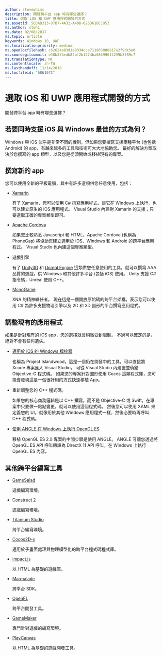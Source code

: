 ```yaml
---
author: stevewhims
description: 開發跨平台 app 時有哪些選擇？
title: 選取 iOS 和 UWP 應用程式開發的方式
ms.assetid: 5CDAB313-07B7-4A32-A49B-026361DCC853
ms.author: stwhi
ms.date: 02/08/2017
ms.topic: article
keywords: Windows 10, UWP
ms.localizationpriority: medium
ms.openlocfilehash: c62624e83d1e8334cce711869088817e2f9dc5e0
ms.sourcegitcommit: e38b334edb82bf2b1474ba686990f4299b8f59c7
ms.translationtype: MT
ms.contentlocale: zh-TW
ms.lasthandoff: 11/14/2018
ms.locfileid: "6861071"
---
```

# <a name="selecting-an-approach-to-ios-and-uwp-app-development"></a>選取 iOS 和 UWP 應用程式開發的方式


開發跨平台 app 時有哪些選擇？

## <a name="whats-the-best-way-to-support-both-ios-and-windows"></a>若要同時支援 iOS 與 Windows 最佳的方式為何？

Windows 與 iOS 似乎是非常不同的機制，但如果您要撰寫支援兩種平台 (也包括 Android) 的 app，有越來越多的工具和技術可大大地協助您。 最好的解決方案取決於您撰寫的 app 類型，以及您是從頭開始或移植現有的專案。

## <a name="writing-a-new-app"></a>撰寫新的 app

您可以使用全新的平板電腦，其中有許多選項供您任意使用，包括：

-   [Xamarin](http://go.microsoft.com/fwlink/p/?LinkID=320484)

    有了 Xamarin，您可以使用 C# 撰寫應用程式，讓它在 Windows 上執行，也可以建立原生的 iOS 應用程式。 Visual Studio 內建對 Xamarin 的支援；只要選取正確的專案類型即可。

-   [Apache Cordova](http://go.microsoft.com/fwlink/p/?LinkID=400439)

    如果您比較熟悉 Javascript 和 HTML，Apache Cordova (也稱為 PhoneGap) 將協助您建立適用於 iOS、Windows 和 Android 的跨平台應用程式。 Visual Studio 也內建這個專案類型。

-   遊戲引擎

    有了 [Unity3D](http://go.microsoft.com/fwlink/p/?LinkID=320479) 和 [Unreal Engine](http://go.microsoft.com/fwlink/p/?LinkID=394062) 這類供您任意使用的工具，就可以撰寫 AAA 品質的遊戲，供 Windows 和其他許多平台 (包括 iOS) 使用。 Unity 支援 C# 指令碼，Unreal 使用 C++。

-   [MonoGame](http://go.microsoft.com/fwlink/p/?LinkID=320483)

    XNA 的精神繼任者。 現在這是一個開放原始碼的跨平台架構，表示您可以使用 C# 為許多支援物理引擎以及 2D 和 3D 圖形的平台撰寫應用程式。

## <a name="adapting-an-existing-app"></a>調整現有的應用程式

如果是針對現有的 iOS app，您的選擇就會稍微受到限制。 不過可以確定的是，絕對不會有任何遺失。

-   [適用於 iOS 的 Windows 橋接器](https://go.microsoft.com/fwlink/p/?LinkId=619014)

    也稱為 Project Islandwood，這是一個仍在開發中的工具，可以直接將 Xcode 專案匯入 Visual Studio。 可從 Visual Studio 內建置並偵錯 Objective-C 程式碼。 如果您的專案針對圖形使用 Cocos 這類程式庫，您可能會發現這是一個很好用的方式快速移植 App。

-   重新調整您的 C++ 程式碼。

    如果您的核心商務邏輯是以 C++ 撰寫，而不是 Objective-C 或 Swift，在專案中只要做一點點變更，就可以使用這個程式碼。 然後您可以使用 XAML 來定義您的 UI，就像用於其他 Windows 應用程式一樣，然後必要時再呼叫 C++ 程式碼。

-   [使用 ANGLE 在 Windows 上執行 OpenGL ES](http://go.microsoft.com/fwlink/p/?linkid=618387)

    移植 OpenGL ES 2.0 專案的中間步驟是使用 ANGLE。 ANGLE 可讓您透過將 OpenGL ES API 呼叫轉譯為 DirectX 11 API 呼叫，在 Windows 上執行 OpenGL ES 內容。

## <a name="other-cross-platform-authoring-tools"></a>其他跨平台編寫工具

-   [GameSalad](http://go.microsoft.com/fwlink/p/?LinkID=320480)

    遊戲編寫環境。

-   [Construct 2]( http://go.microsoft.com/fwlink/p/?LinkID=320481)

    遊戲編寫環境。

-   [Titanium Studio](http://go.microsoft.com/fwlink/p/?LinkID=320482)

    跨平台編寫環境。

-   [Cocos2D-x](http://go.microsoft.com/fwlink/p/?LinkID=320485)

    適用於子畫面處理與物理模型化的跨平台程式碼程式庫。

-   [Impact.js](http://go.microsoft.com/fwlink/p/?LinkID=320486)

    以 HTML 為基礎的遊戲庫。

-   [Marmalade](http://go.microsoft.com/fwlink/p/?LinkID=320487)

    跨平台 SDK。

-   [OpenFL](http://go.microsoft.com/fwlink/p/?LinkID=320488)

    跨平台開發工具。

-   [GameMaker](http://go.microsoft.com/fwlink/p/?LinkID=320490)

    專門針對遊戲的編寫環境。

-   [PlayCanvas](http://go.microsoft.com/fwlink/p/?LinkID=394061)

    以 HTML 為基礎的遊戲開發工具。

